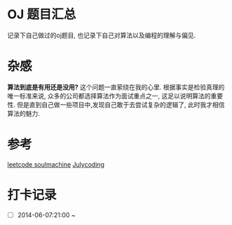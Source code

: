 OJ 题目汇总
===============

记录下自己做过的oj题目, 也记录下自己对算法以及编程的理解与偏见.






杂感
=================

**算法到底是有用还是没用?** 这个问题一直萦绕在我的心里. 根据事实是检验真理的唯一标准来说, 众多的公司都选择算法作为面试重点之一, 这足以说明算法的重要性. 但是直到自己做一些项目中,发现自己敢于去尝试复杂的逻辑了, 此时我才相信算法的魅力. 


参考
===============

[leetcode soulmachine](#https://github.com/soulmachine/leetcode)
[Julycoding](#https://github.com/julycoding/The-Art-Of-Programming-By-July)


打卡记录
==================

- [ ] 2014-06-07:21:00 ~
